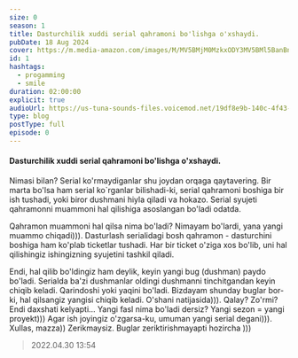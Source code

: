 ```yaml
---
size: 0
season: 1
title: Dasturchilik xuddi serial qahramoni bo'lishga o'xshaydi.
pubDate: 18 Aug 2024
cover: https://m.media-amazon.com/images/M/MV5BMjM0MzkxODY3MV5BMl5BanBnXkFtZTgwNjA2OTUyMjI@._V1_.jpg
id: 1
hashtags:
  - progamming
  - smile
duration: 02:00:00
explicit: true
audioUrl: https://us-tuna-sounds-files.voicemod.net/19df8e9b-140c-4f43-8c0e-09c162821765-1658350707858.mp3
type: blog
postType: full
episode: 0
---
```

#### Dasturchilik xuddi serial qahramoni bo'lishga o'xshaydi.

Nimasi bilan? Serial ko'rmaydiganlar shu joydan orqaga qaytavering. 
Bir marta bo'lsa ham serial ko`rganlar bilishadi-ki, serial qahramoni boshiga bir ish tushadi, yoki biror dushmani hiyla qiladi va hokazo. Serial syujeti qahramonni muammoni hal qilishiga asoslangan bo'ladi odatda. 

Qahramon muammoni hal qilsa nima bo'ladi? Nimayam bo'lardi, yana yangi muammo chiqadi))). Dasturlash serialidagi bosh qahramon - dasturchini boshiga ham ko'plab ticketlar tushadi. Har bir ticket o'ziga xos bo'lib, uni hal qilishingiz ishingizning syujetini tashkil qiladi.  

Endi, hal qilib bo'ldingiz ham deylik, keyin yangi bug (dushman) paydo bo'ladi. Serialda ba'zi dushmanlar oldingi dushmanni tinchitgandan keyin chiqib keladi. Qarindoshi yoki yaqini bo'ladi. 
Bizdayam shunday buglar bor-ki, hal qilsangiz yangisi chiqib keladi. O'shani natijasida))). Qalay? Zo'rmi? Endi daxshati kelyapti... Yangi fasl nima bo'ladi dersiz? Yangi sezon = yangi proyekt))) Agar ish joyingiz o'zgarsa-ku, umuman yangi serial degani))). Xullas, mazza)) Zerikmaysiz. Buglar zeriktirishmayapti hozircha )))

> 2022.04.30 13:54
